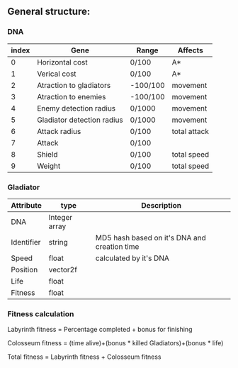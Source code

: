 ## General structure:

### DNA

| index        | Gene        | Range           | Affects  |
|---| ------------- |-------------| -----|
|0| Horizontal cost| 0/100 | A* |
|1| Verical cost | 0/100 | A*  |
|2| Atraction to gladiators| -100/100 | movement |
|3| Atraction to enemies| -100/100 | movement |
|4| Enemy detection radius | 0/1000 |movement |
|5| Gladiator detection radius | 0/1000 | movement |
|6| Attack radius | 0/100 | total attack|
|7| Attack| 0/100 | |
|8| Shield| 0/100 | total speed |
|9| Weight | 0/100 | total speed |


### Gladiator

| Attribute | type| Description|
|---|---|--|
|DNA|Integer array ||
|Identifier|string |MD5 hash based on it's DNA and creation time|
|Speed|float|calculated by it's DNA|
|Position|vector2f||
|Life|float||
|Fitness|float||


### Fitness calculation

Labyrinth fitness = Percentage completed + bonus for finishing

Colosseum fitness = (time alive)+(bonus * killed Gladiators)+(bonus * life)

Total fitness = Labyrinth fitness + Colosseum fitness

